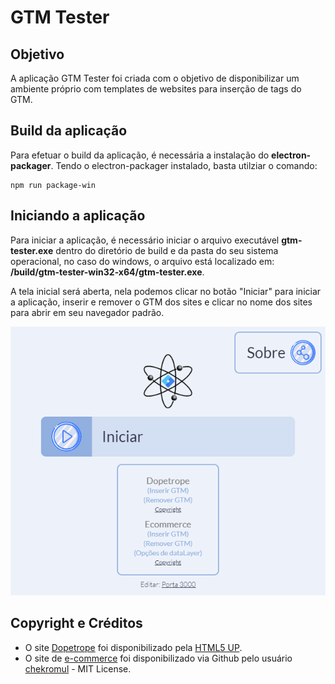 # GTM Tester

## Objetivo
A aplicação GTM Tester foi criada com o objetivo de disponibilizar um ambiente próprio com templates de websites para inserção de tags do GTM.



## Build da aplicação

Para efetuar o build da aplicação, é necessária a instalação do **electron-packager**. Tendo o electron-packager instalado, basta utilziar o comando:

```
npm run package-win
```



## Iniciando a aplicação

Para iniciar a aplicação, é necessário iniciar o arquivo executável **gtm-tester.exe** dentro do diretório de build e da pasta do seu sistema operacional, no caso do windows, o arquivo está localizado em: **/build/gtm-tester-win32-x64/gtm-tester.exe**.

A tela inicial será aberta, nela podemos clicar no botão "Iniciar" para iniciar a aplicação, inserir e remover o GTM dos sites e clicar no nome dos sites para abrir em seu navegador padrão.

![Index da aplicação](index_app.png)



## Copyright e Créditos
- O site [Dopetrope](https://html5up.net/dopetrope) foi disponibilizado pela [HTML5 UP](https://html5up.net/).
- O site de [e-commerce](https://github.com/chekromul/uikit-ecommerce-template) foi disponibilizado via Github pelo usuário [chekromul](https://github.com/chekromul) - MIT License.